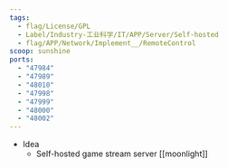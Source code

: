 ```yaml
---
tags:
  - flag/License/GPL
  - Label/Industry-工业科学/IT/APP/Server/Self-hosted
  - flag/APP/Network/Implement__/RemoteControl
scoop: sunshine
ports:
  - "47984"
  - "47989"
  - "48010"
  - "47998"
  - "47999"
  - "48000"
  - "48002"
---
```


- Idea
    - Self-hosted game stream server [[moonlight]]
